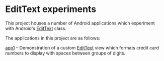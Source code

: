 # EditText experiments

This project houses a number of Android applications which experiment with Android's [EditText](https://developer.android.com/reference/android/widget/EditText) class.

The applications in this project are as follows:

[app1](app1) – Demonstration of a custom [EditText](https://developer.android.com/reference/android/widget/EditText) view which formats credit card numbers to display with spaces between groups of digits.
